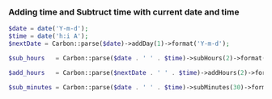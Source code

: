 ### Adding time and Subtruct time with current date and time
```php
$date = date('Y-m-d');
$time = date('h:i A');
$nextDate = Carbon::parse($date)->addDay(1)->format('Y-m-d');

$sub_hours   = Carbon::parse($date . ' ' . $time)->subHours(2)->format('Y-m-d H:i:s');

$add_hours   = Carbon::parse($nextDate . ' ' . $time)->addHours(2)->format('Y-m-d H:i:s');

$sub_minutes = Carbon::parse($date . ' ' . $time)->subMinutes(30)->format('Y-m-d H:i:s');
```
